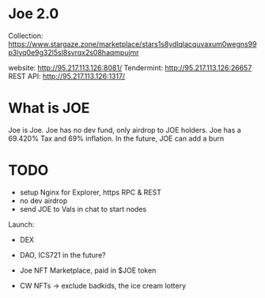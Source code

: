 # Joe 2.0

Collection: <https://www.stargaze.zone/marketplace/stars1s8ydlqlacquvaxum0wegns99p3lyq0e9g32l5sl8svrqx2s08haqmpujmr>

website: <http://95.217.113.126:8081/>
Tendermint: <http://95.217.113.126:26657>
REST API: <http://95.217.113.126:1317/>


# What is JOE

Joe is Joe.
Joe has no dev fund, only airdrop to JOE holders.
Joe has a 69.420% Tax and 69% inflation.
In the future, JOE can add a burn

# TODO
- setup Nginx for Explorer, https RPC & REST
- no dev airdrop
- send JOE to Vals in chat to start nodes

Launch:
- DEX
- DAO, ICS721 in the future?
- Joe NFT Marketplace, paid in $JOE token

- CW NFTs -> exclude badkids, the ice cream lottery